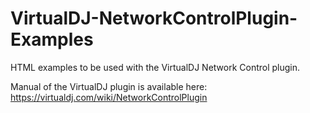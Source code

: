 # VirtualDJ-NetworkControlPlugin-Examples
HTML examples to be used with the VirtualDJ Network Control plugin.

Manual of the VirtualDJ plugin is available here:
https://virtualdj.com/wiki/NetworkControlPlugin
